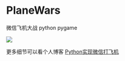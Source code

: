 # PlaneWars
微信飞机大战 python pygame

![](http://7xt81u.com1.z0.glb.clouddn.com/python-2_7-blue.svg)


更多细节可以看个人博客 [Python实现微信打飞机](https://youngxhui.top/2017/06/python-%E5%AE%9E%E7%8E%B0%E5%BE%AE%E4%BF%A1%E6%89%93%E9%A3%9E%E6%9C%BA/)
